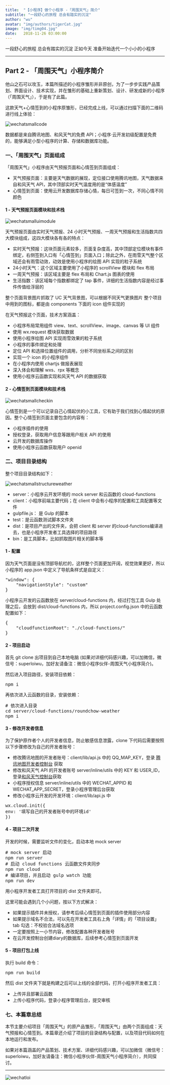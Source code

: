 ```yaml
---
title:  "【小程序】做个小程序 -「周围天气」简介"
subtitle: "一段舒心的旅程 总会有踏实的沉淀"
author: "wu"
avatar: "img/authors/tigerCat.jpg"
image: "img/timg04.jpg"
date:   2018-11-26 03:00:00
---
```


一段舒心的旅程 总会有踏实的沉淀 正如今天 准备开始迭代一个小小的小程序

----- ----- ----- -----

## Part 2 - 「周围天气」小程序简介

他山之石可以攻玉，本篇所描述的小程序雏形并非原创，为了一步步实践产品策划、界面设计、技术实现，并在雏形的基础上重新策划、设计、研发成新的小程序（「周围天气」），于是有了此篇。

这款天气+心情签到的小程序原雏形，已经完成上线，可以通过扫描下面的二维码进行线上体验：

<div class="scale"><img src="img/resources/wechatsmall/wechatsmallcode.png"  alt="wechatsmallcode" /></div>

数据都是来自腾讯地图、和风天气的免费 API；小程序·云开发初级配置是免费的，能够满足小型小程序的计算、存储和数据库功能。

### 一、「周围天气」页面组成

「周围天气」小程序由天气预报页面和心情签到页面组成：

- 天气预报页面：主要是天气数据的展现，定位接口使用腾讯地图，天气数据来自和风天气 API，其中顶部实时天气温度用的是“体感温度”
- 心情签到页面：使用云开发数据库存储心情，每日可签到一次，不同心情不同颜色

#### 1 - 天气预报页面模块和技术栈

<div class="scale"><img src="img/resources/wechatsmall/wechatsmalluimodule.png"  alt="wechatsmalluimodule" /></div>

天气预报页面由实时天气预报、24 小时天气预报、一周天气预报和生活指数共四大模块组成，这四大模块各有各的特点：

- 实时天气预报：这块页面元素较多，页面复杂度高，其中顶部定位模块有事件绑定，右侧签到入口有「心情签到」页面入口；除此之外，在雨雪天气整个区域还会有雨雪动效，动效是使用小程序的绘图 API 实现的粒子系统
- 24小时天气：这个区域主要使用了小程序的 scrollView 模块和 flex 布局
- 一周天气预报：该区域主要是 flex 布局和 Chart.js 图表的使用
- 生活指数：该区域每个指数都绑定了 tap 事件，详细的生活指数内容是经过事件传值给浮层的

整个页面背景图片抓取了 UC 天气背景图，可以根据不同天气更换图片
整个项目中用到的图标，都是由 components 下面的 icon 组件实现的

在天气预报这个页面，技术方案涵盖：

- 小程序布局常用组件 view、text、scrollView、image、canvas 等 UI 组件
- 使用 wx.request 模块获取数据
- 使用小程序绘图 API 实现雨雪效果的粒子系统
- 小程序的事件绑定和处理
- 定位 API 和选择位置组件的调用，分析不同坐标系之间的区别
- 实现一个 icon 的小程序组件
- 在小程序内使用 chartjs 做报表展现
- 深入体会和理解 wxs、rpx 等概念
- 使用小程序云函数实现和风天气 API 的数据获取

#### 2 - 心情签到页面模块和技术栈

<div class="scale"><img src="img/resources/wechatsmall/wechatsmallcheckin.png"  alt="wechatsmallcheckin" /></div>

心情签到是一个可以记录自己心情起伏的小工具，它有助于我们找到心情起伏的原因。整个心情签到页面主要包含的内容有：

- 小程序插件的使用
- 授权登录，获取用户信息等跟用户相关 API 的使用
- 云开发的数据库操作
- 使用小程序云函数获取用户 openid

### 二、项目目录结构

整个项目目录结构如下：

<div class="scale"><img src="img/resources/wechatsmall/wechatsmallstructureweather.png"  alt="wechatsmallstructureweather" /></div>

- server：小程序云开发环境的 mock server 和云函数的 cloud-functions
- client：小程序前端主要代码；在 client 中会有小程序的配置和工具配置等文件
- gulpfile.js： 是 Gulp 的脚本
- test：是云函数测试脚本文件夹
- dist：是项目产出的文件夹，会把 client 和 server 的cloud-functions编译进去，也是小程序开发者工具选择的项目路径
- bin：是工具脚本，比如抓取图片相关的脚本等

#### 1 - 配置

因为天气页面是没有顶部导航栏的，这样整个页面更加开阔，视觉效果更好，所以小程序的 app.json 中定义了导航条样式是自定义：

<pre>
"window": {
    "navigationStyle": "custom"
}
</pre>

小程序云开发的云函数放在 server/cloud-functions 内，经过打包工具 Gulp 处理之后，会放到 dist/cloud-functions 内，所以 project.config.json 中的云函数配置如下：

<pre>
{
    "cloudfunctionRoot": "./cloud-functions/"
}
</pre>

#### 2 - 项目启动

首先 git clone 出项目到自己本地电脑 (如果对详细代码感兴趣，可以加微信，微信号：superloiwu，加好友请备注：微信小程序伙伴-周围天气小程序简介)。

然后进入项目路径，安装项目依赖：

<pre>
npm i
</pre>

再依次进入云函数的目录，安装依赖：

<pre>
# 依次进入目录
cd server/cloud-functions/roundchow-weather
npm i
</pre>

#### 3 - 修改开发者信息

为了保护原作者个人的开发者信息，防止敏感信息泄露，clone 下代码后需要按照以下步骤修改为自己的开发者账号：

- 修改腾讯地图的开发者账号：client/lib/api.js 中的 QQ_MAP_KEY，登录 <a target="_blank" href="https://lbs.qq.com/console/user_info.html">腾讯地图开发者控制台</a> 获取
- 修改和风天气 API 的开发者账号 server/inline/utils 中的 KEY 和 USER_ID，登录<a target="_blank" href="https://console.heweather.com/">和风天气控制台</a>获取
- 小程序授权信息 server/inline/utils 中的 WECHAT_APPID 和 WECHAT_APP_SECRET，登录小程序管理后台获取
- 修改小程序云开发的开发环境：client/lib/api.js 中

<pre>
wx.cloud.init({
env: '填写自己的开发者账号中的环境id'
})
</pre>

#### 4 - 项目二次开发

开发的时候，需要监听文件的变化，启动本地 mock server

<pre>
# mock server 启动
npm run server
# 启动 cloud functions 云函数文件夹同步
npm run cloud
# 编译项目，并且启动 gulp watch 功能
npm run dev
</pre>

用小程序开发者工具打开项目的 dist 文件夹即可。

这里可能会遇到几个小问题，按以下方式解决：

- 如果提示插件并未授权，请参考后续心情签到页面的插件使用部分内容
- 如果提示域名不合法，可以先在开发者工具右上角「详情」的「项目设置」tab 勾选：不校验合法域名选项
- 一定要按照上一小节内容，修改配置各种开发者账号
- 在云开发控制台创建diary的数据库，后续参考心情签到页面开发

#### 5 - 项目打包上线

执行 build 命令：

<pre>
npm run build
</pre>

然后 dist 文件夹下就是构建之后可以上线的全部代码，打开小程序开发者工具：

- 上传并且部署云函数
- 上传小程序代码，登录小程序管理后台，提交审核

### 七、本篇章总结

本节主要介绍项目「周围天气」的原产品雏形，「周围天气」由两个页面组成：天气预报和心情签到。本篇章还介绍了项目的目录结构与配置，以及项目代码如何在本地运行和发布。

如果对本篇涵盖的产品策划、技术方案、详细代码感兴趣，可以加微信（微信号：superloiwu，加好友请备注：微信小程序伙伴-周围天气小程序简介），共同探讨。

----- ----- ----- -----

<div class="scale"><img src="img/authors/wechatloi.jpg"  alt="wechatloi" /></div>



